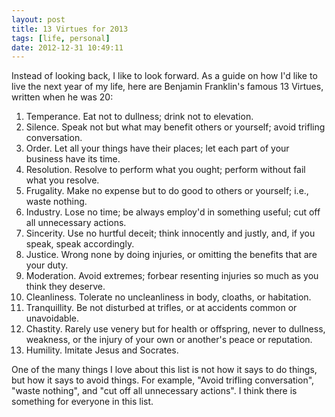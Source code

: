 ```yaml
---
layout: post
title: 13 Virtues for 2013
tags: [life, personal]
date: 2012-12-31 10:49:11
---
```



Instead of looking back, I like to look forward. As a guide on how I'd like to live the next year of my life, here are Benjamin Franklin's famous 13 Virtues, written when he was 20:

1. Temperance. Eat not to dullness; drink not to elevation.
2. Silence. Speak not but what may benefit others or yourself; avoid trifling conversation.
3. Order. Let all your things have their places; let each part of your business have its time.
4. Resolution. Resolve to perform what you ought; perform without fail what you resolve.
5. Frugality. Make no expense but to do good to others or yourself; i.e., waste nothing.
6. Industry. Lose no time; be always employ'd in something useful; cut off all unnecessary actions.
7. Sincerity. Use no hurtful deceit; think innocently and justly, and, if you speak, speak accordingly.
8. Justice. Wrong none by doing injuries, or omitting the benefits that are your duty.
9. Moderation. Avoid extremes; forbear resenting injuries so much as you think they deserve.
10. Cleanliness. Tolerate no uncleanliness in body, cloaths, or habitation.
11. Tranquillity. Be not disturbed at trifles, or at accidents common or unavoidable.
12. Chastity. Rarely use venery but for health or offspring, never to dullness, weakness, or the injury of your own or another's peace or reputation.
13. Humility. Imitate Jesus and Socrates.

One of the many things I love about this list is not how it says to do things, but how it says to avoid things. For example, "Avoid trifling conversation", "waste nothing", and "cut off all unnecessary actions". I think there is something for everyone in this list. 
